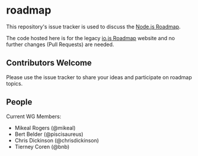 roadmap
=======

This repository's issue tracker is used to discuss the 
[Node.js Roadmap](https://github.com/nodejs/node/blob/master/ROADMAP.md).

The code hosted here is for the legacy [io.js Roadmap](http://roadmap.iojs.org/) website and no further changes
(Pull Requests) are needed.


Contributors Welcome
--------------------

Please use the issue tracker to share your ideas and participate on roadmap topics.

 ## People

Current WG Members:

* Mikeal Rogers (@mikeal)
* Bert Belder (@piscisaureus)
* Chris Dickinson (@chrisdickinson)
* Tierney Coren (@bnb)
